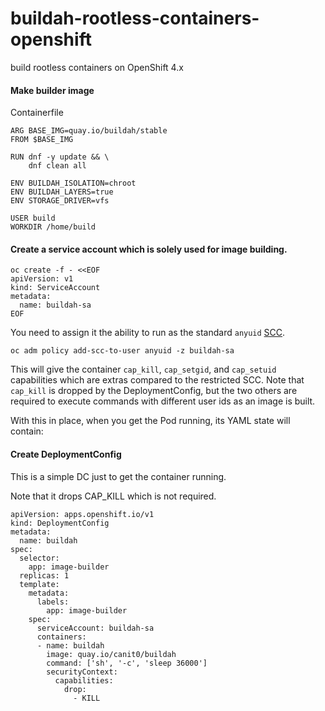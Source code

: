 # buildah-rootless-containers-openshift
build rootless containers on OpenShift 4.x

#### Make builder image

Containerfile

~~~
ARG BASE_IMG=quay.io/buildah/stable
FROM $BASE_IMG

RUN dnf -y update && \
    dnf clean all

ENV BUILDAH_ISOLATION=chroot
ENV BUILDAH_LAYERS=true
ENV STORAGE_DRIVER=vfs

USER build
WORKDIR /home/build
~~~

#### Create a service account which is solely used for image building.

~~~
oc create -f - <<EOF
apiVersion: v1
kind: ServiceAccount
metadata:
  name: buildah-sa
EOF
~~~

You need to assign it the ability to run as the standard `anyuid` [SCC](https://docs.openshift.com/container-platform/4.3/authentication/managing-security-context-constraints.html).

~~~
oc adm policy add-scc-to-user anyuid -z buildah-sa
~~~

This will give the container `cap_kill`, `cap_setgid`, and `cap_setuid` capabilities which are extras compared to the restricted SCC. Note that `cap_kill` is dropped by the DeploymentConfig, but the two others are required to execute commands with different user ids as an image is built.

With this in place, when you get the Pod running, its YAML state will contain:

#### Create DeploymentConfig

This is a simple DC just to get the container running.

Note that it drops CAP_KILL which is not required.
~~~
apiVersion: apps.openshift.io/v1
kind: DeploymentConfig
metadata:
  name: buildah
spec:
  selector:
    app: image-builder
  replicas: 1
  template:
    metadata:
      labels:
        app: image-builder
    spec:
      serviceAccount: buildah-sa
      containers:
      - name: buildah
        image: quay.io/canit0/buildah
        command: ['sh', '-c', 'sleep 36000']
        securityContext:
          capabilities:
            drop:
              - KILL
~~~
